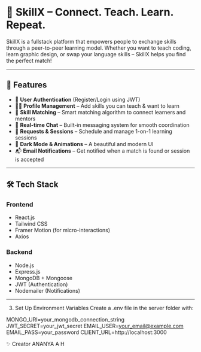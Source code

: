 # 🚀 SkillX – Connect. Teach. Learn. Repeat.

SkillX is a fullstack platform that empowers people to exchange skills through a peer-to-peer learning model. Whether you want to teach coding, learn graphic design, or swap your language skills – SkillX helps you find the perfect match!

---

## 🌟 Features

- 🔐 **User Authentication** (Register/Login using JWT)
- 🧑‍💼 **Profile Management** – Add skills you can teach & want to learn
- 🔄 **Skill Matching** – Smart matching algorithm to connect learners and mentors
- 💬 **Real-time Chat** – Built-in messaging system for smooth coordination
- 📝 **Requests & Sessions** – Schedule and manage 1-on-1 learning sessions
- 🌈 **Dark Mode & Animations** – A beautiful and modern UI
- 📬 **Email Notifications** – Get notified when a match is found or session is accepted

---

## 🛠 Tech Stack

### Frontend
- React.js
- Tailwind CSS
- Framer Motion (for micro-interactions)
- Axios

### Backend
- Node.js
- Express.js
- MongoDB + Mongoose
- JWT (Authentication)
- Nodemailer (Notifications)

---
3. Set Up Environment Variables
Create a .env file in the server folder with:

MONGO_URI=your_mongodb_connection_string
JWT_SECRET=your_jwt_secret
EMAIL_USER=your_email@example.com
EMAIL_PASS=your_password
CLIENT_URL=http://localhost:3000

✨ Creator
ANANYA A H


